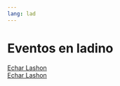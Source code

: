 ```yaml
---
lang: lad
---
```

# Eventos en ladino


<div>
<span class="localdate" x-schedule="2022-06-06 19:00:00+03:00"></span>
<a href="https://echar-lashon.szabgab.com/">Echar Lashon</a>
</div>

<div>
<span class="localdate" x-schedule="2022-06-08 19:00:00+03:00"></span>
<a href="https://echar-lashon.szabgab.com/">Echar Lashon</a>
</div>
<script src="/js/ladino.js"></script>
